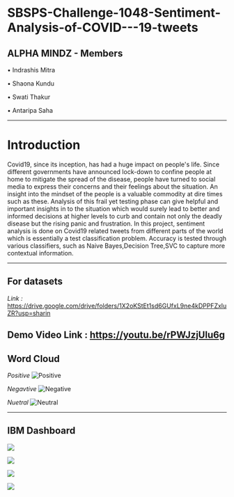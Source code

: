 # SBSPS-Challenge-1048-Sentiment-Analysis-of-COVID---19-tweets

## ALPHA MINDZ - Members

• Indrashis Mitra

• Shaona Kundu

• Swati Thakur

• Antaripa Saha

---

# Introduction


Covid19, since its inception, has had a huge impact on people's life. Since different governments have announced lock-down to confine people at home to mitigate the spread of the disease, people have turned to social media to express their concerns and their feelings about the situation. An insight into the mindset of the people is a valuable commodity at dire times such as these. Analysis of this frail yet testing phase can give helpful and important insights in to the situation which would surely lead to better and informed decisions at higher levels to curb and contain not only the deadly disease but the rising panic and frustration. In this project, sentiment analysis is done on Covid19 related tweets from different parts of the world which is essentially a test classification problem. Accuracy is tested through various classifiers, such as Naive Bayes,Decision Tree,SVC  to capture more contextual information.

---

## For datasets
*Link :* https://drive.google.com/drive/folders/1X2oKStEt1sd6GUfxL9ne4kDPPFZxIuZR?usp=sharin 

Demo Video 
Link : https://youtu.be/rPWJzjUlu6g
---


## Word Cloud

*Positive*
![Positive](https://i.ibb.co/gVSM9vf/Whats-App-Image-2020-07-14-at-10-58-13-PM.jpg "Positive")

*Negavtive*
![Negative](https://i.ibb.co/6P2NH1B/Whats-App-Image-2020-07-14-at-10-58-29-PM.jpg "Negative")

*Nuetral*
![Neutral](https://i.ibb.co/1TtR9mk/Whats-App-Image-2020-07-14-at-10-58-17-PM.jpg "Neutral")

---

## IBM Dashboard

![](https://i.ibb.co/5WCMsVK/Screen-Shot-2020-07-14-at-8-05-30-PM.png)

![](https://i.ibb.co/LhPCkHb/Screen-Shot-2020-07-14-at-8-05-49-PM.png)

![](https://i.ibb.co/7jsrV2v/Screen-Shot-2020-07-14-at-8-08-30-PM.png)

![](https://i.ibb.co/6mbPrM3/Screen-Shot-2020-07-14-at-8-16-08-PM.png)

